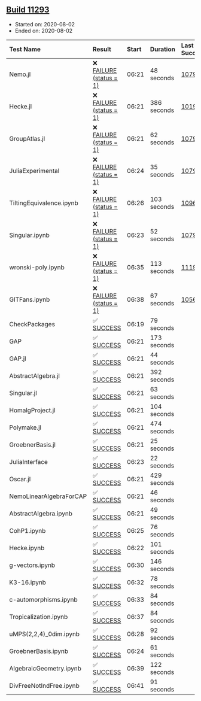## [Build 11293](https://oscarci.mathematik.uni-kl.de/job/oscar/11293/)

* Started on: 2020-08-02
* Ended on: 2020-08-02

| Test Name    | Result | Start | Duration | Last Success | First Failure |
|:-------------|:-------|:------|:---------|:-------------|:--------------|
| Nemo.jl | ❌ [FAILURE (status = 1)](https://oscarci.mathematik.uni-kl.de/job/oscar/11293/artifact/logs/build-11293/Nemo.jl.log) | 06:21 | 48 seconds | [10790](https://oscarci.mathematik.uni-kl.de/job/oscar/10790/) | [10791](https://oscarci.mathematik.uni-kl.de/job/oscar/10791/) |
| Hecke.jl | ❌ [FAILURE (status = 1)](https://oscarci.mathematik.uni-kl.de/job/oscar/11293/artifact/logs/build-11293/Hecke.jl.log) | 06:21 | 386 seconds | [10197](https://oscarci.mathematik.uni-kl.de/job/oscar/10197/) | [10198](https://oscarci.mathematik.uni-kl.de/job/oscar/10198/) |
| GroupAtlas.jl | ❌ [FAILURE (status = 1)](https://oscarci.mathematik.uni-kl.de/job/oscar/11293/artifact/logs/build-11293/GroupAtlas.jl.log) | 06:21 | 62 seconds | [10790](https://oscarci.mathematik.uni-kl.de/job/oscar/10790/) | [10791](https://oscarci.mathematik.uni-kl.de/job/oscar/10791/) |
| JuliaExperimental | ❌ [FAILURE (status = 1)](https://oscarci.mathematik.uni-kl.de/job/oscar/11293/artifact/logs/build-11293/JuliaExperimental.log) | 06:24 | 35 seconds | [10790](https://oscarci.mathematik.uni-kl.de/job/oscar/10790/) | [10791](https://oscarci.mathematik.uni-kl.de/job/oscar/10791/) |
| TiltingEquivalence.ipynb | ❌ [FAILURE (status = 1)](https://oscarci.mathematik.uni-kl.de/job/oscar/11293/artifact/logs/build-11293/TiltingEquivalence.ipynb.log) | 06:26 | 103 seconds | [10962](https://oscarci.mathematik.uni-kl.de/job/oscar/10962/) | [10963](https://oscarci.mathematik.uni-kl.de/job/oscar/10963/) |
| Singular.ipynb | ❌ [FAILURE (status = 1)](https://oscarci.mathematik.uni-kl.de/job/oscar/11293/artifact/logs/build-11293/Singular.ipynb.log) | 06:23 | 52 seconds | [10790](https://oscarci.mathematik.uni-kl.de/job/oscar/10790/) | [10791](https://oscarci.mathematik.uni-kl.de/job/oscar/10791/) |
| wronski-poly.ipynb | ❌ [FAILURE (status = 1)](https://oscarci.mathematik.uni-kl.de/job/oscar/11293/artifact/logs/build-11293/wronski-poly.ipynb.log) | 06:35 | 113 seconds | [11192](https://oscarci.mathematik.uni-kl.de/job/oscar/11192/) | [11193](https://oscarci.mathematik.uni-kl.de/job/oscar/11193/) |
| GITFans.ipynb | ❌ [FAILURE (status = 1)](https://oscarci.mathematik.uni-kl.de/job/oscar/11293/artifact/logs/build-11293/GITFans.ipynb.log) | 06:38 | 67 seconds | [10566](https://oscarci.mathematik.uni-kl.de/job/oscar/10566/) | [10567](https://oscarci.mathematik.uni-kl.de/job/oscar/10567/) |
| CheckPackages | ✅ [SUCCESS](https://oscarci.mathematik.uni-kl.de/job/oscar/11293/artifact/logs/build-11293/CheckPackages.log) | 06:19 | 79 seconds |  |  |
| GAP | ✅ [SUCCESS](https://oscarci.mathematik.uni-kl.de/job/oscar/11293/artifact/logs/build-11293/GAP.log) | 06:21 | 173 seconds |  |  |
| GAP.jl | ✅ [SUCCESS](https://oscarci.mathematik.uni-kl.de/job/oscar/11293/artifact/logs/build-11293/GAP.jl.log) | 06:21 | 44 seconds |  |  |
| AbstractAlgebra.jl | ✅ [SUCCESS](https://oscarci.mathematik.uni-kl.de/job/oscar/11293/artifact/logs/build-11293/AbstractAlgebra.jl.log) | 06:21 | 392 seconds |  |  |
| Singular.jl | ✅ [SUCCESS](https://oscarci.mathematik.uni-kl.de/job/oscar/11293/artifact/logs/build-11293/Singular.jl.log) | 06:21 | 63 seconds |  |  |
| HomalgProject.jl | ✅ [SUCCESS](https://oscarci.mathematik.uni-kl.de/job/oscar/11293/artifact/logs/build-11293/HomalgProject.jl.log) | 06:21 | 104 seconds |  |  |
| Polymake.jl | ✅ [SUCCESS](https://oscarci.mathematik.uni-kl.de/job/oscar/11293/artifact/logs/build-11293/Polymake.jl.log) | 06:21 | 474 seconds |  |  |
| GroebnerBasis.jl | ✅ [SUCCESS](https://oscarci.mathematik.uni-kl.de/job/oscar/11293/artifact/logs/build-11293/GroebnerBasis.jl.log) | 06:21 | 25 seconds |  |  |
| JuliaInterface | ✅ [SUCCESS](https://oscarci.mathematik.uni-kl.de/job/oscar/11293/artifact/logs/build-11293/JuliaInterface.log) | 06:23 | 22 seconds |  |  |
| Oscar.jl | ✅ [SUCCESS](https://oscarci.mathematik.uni-kl.de/job/oscar/11293/artifact/logs/build-11293/Oscar.jl.log) | 06:21 | 429 seconds |  |  |
| NemoLinearAlgebraForCAP | ✅ [SUCCESS](https://oscarci.mathematik.uni-kl.de/job/oscar/11293/artifact/logs/build-11293/NemoLinearAlgebraForCAP.log) | 06:21 | 46 seconds |  |  |
| AbstractAlgebra.ipynb | ✅ [SUCCESS](https://oscarci.mathematik.uni-kl.de/job/oscar/11293/artifact/logs/build-11293/AbstractAlgebra.ipynb.log) | 06:21 | 49 seconds |  |  |
| CohP1.ipynb | ✅ [SUCCESS](https://oscarci.mathematik.uni-kl.de/job/oscar/11293/artifact/logs/build-11293/CohP1.ipynb.log) | 06:25 | 76 seconds |  |  |
| Hecke.ipynb | ✅ [SUCCESS](https://oscarci.mathematik.uni-kl.de/job/oscar/11293/artifact/logs/build-11293/Hecke.ipynb.log) | 06:22 | 101 seconds |  |  |
| g-vectors.ipynb | ✅ [SUCCESS](https://oscarci.mathematik.uni-kl.de/job/oscar/11293/artifact/logs/build-11293/g-vectors.ipynb.log) | 06:30 | 146 seconds |  |  |
| K3-16.ipynb | ✅ [SUCCESS](https://oscarci.mathematik.uni-kl.de/job/oscar/11293/artifact/logs/build-11293/K3-16.ipynb.log) | 06:32 | 78 seconds |  |  |
| c-automorphisms.ipynb | ✅ [SUCCESS](https://oscarci.mathematik.uni-kl.de/job/oscar/11293/artifact/logs/build-11293/c-automorphisms.ipynb.log) | 06:33 | 84 seconds |  |  |
| Tropicalization.ipynb | ✅ [SUCCESS](https://oscarci.mathematik.uni-kl.de/job/oscar/11293/artifact/logs/build-11293/Tropicalization.ipynb.log) | 06:37 | 84 seconds |  |  |
| uMPS(2,2,4)_0dim.ipynb | ✅ [SUCCESS](https://oscarci.mathematik.uni-kl.de/job/oscar/11293/artifact/logs/build-11293/uMPS-2-2-4-_0dim.ipynb.log) | 06:28 | 92 seconds |  |  |
| GroebnerBasis.ipynb | ✅ [SUCCESS](https://oscarci.mathematik.uni-kl.de/job/oscar/11293/artifact/logs/build-11293/GroebnerBasis.ipynb.log) | 06:24 | 61 seconds |  |  |
| AlgebraicGeometry.ipynb | ✅ [SUCCESS](https://oscarci.mathematik.uni-kl.de/job/oscar/11293/artifact/logs/build-11293/AlgebraicGeometry.ipynb.log) | 06:39 | 122 seconds |  |  |
| DivFreeNotIndFree.ipynb | ✅ [SUCCESS](https://oscarci.mathematik.uni-kl.de/job/oscar/11293/artifact/logs/build-11293/DivFreeNotIndFree.ipynb.log) | 06:41 | 91 seconds |  |  |
